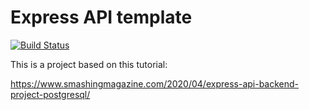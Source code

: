 # Express API template

[![Build Status](https://travis-ci.com/jaiivarsson/express-api-template.svg?branch=master)](https://travis-ci.com/jaiivarsson/express-api-template)

This is a project based on this tutorial:

https://www.smashingmagazine.com/2020/04/express-api-backend-project-postgresql/

